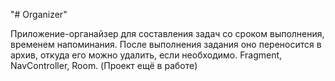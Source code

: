 "# Organizer" 

Приложение-органайзер для составления задач со сроком выполнения, временем напоминания. После выполнения задания оно переносится в архив, откуда его можно удалить, если необходимо.
Fragment, NavController, Room. (Проект ещё в работе)